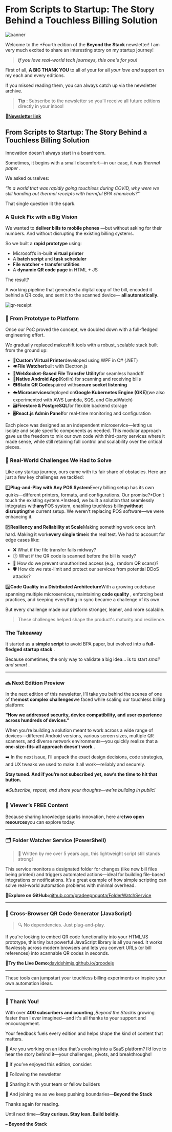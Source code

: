 # From Scripts to Startup: The Story Behind a Touchless Billing Solution

![banner](banner.png)

Welcome to the *Fourth edition of the **Beyond the Stack** newsletter! I am very much excited to share an interesting story on my startup journey!

> ***If you love real-world tech journeys, this one's for you!***

First of all, **A BIG THANK YOU** to all of your for all *your love and* support on my each and every editions.

If you missed reading them, you can always catch up via the newsletter archive.

> **Tip** : Subscribe to the newsletter so you’ll receive all future editions directly in your inbox!

🔗[**Newsletter link**](https://www.linkedin.com/newsletters/beyond-the-stack-7318612377875161089/)

## From Scripts to Startup: The Story Behind a Touchless Billing Solution

Innovation doesn’t always start in a boardroom.

Sometimes, it begins with a small discomfort—in our case, it was  *thermal paper* .

We asked ourselves:

*“In a world that was rapidly going touchless during COVID, why were we still handing out thermal receipts with harmful BPA chemicals?”*

That single question lit the spark.

### **A Quick Fix with a Big Vision**

We wanted to  **deliver bills to mobile phones** —but without asking for their numbers. And without disrupting the existing billing systems.

So we built a **rapid prototype** using:

* Microsoft’s in-built **virtual printer**
* A **batch script** and **task scheduler**
* **File watcher + transfer utilities**
* A **dynamic QR code page** in HTML + JS

The result?

A working pipeline that generated a digital copy of the bill, encoded it behind a QR code, and sent it to the scanned device— **all automatically.**

![qr-receipt](qr-receipt.png)

### 🚀 From Prototype to Platform

Once our PoC proved the concept, we doubled down with a full-fledged engineering effort.

We gradually replaced makeshift tools with a robust, scalable stack built from the ground up:

* 🔧**Custom Virtual Printer**developed using WPF in C# (.NET)
* 👁️**File Watcher**built with Electron.js
* 🔄**WebSocket-Based File Transfer Utility**for seamless handoff
* 📱**Native Android App**(Kotlin) for scanning and receiving bills
* 📷**Static QR Codes**paired with**secure socket listening**
* ☁️**Microservices**deployed on**Google Kubernetes Engine (GKE)**(we also experimented with AWS Lambda, SQS, and CloudWatch)
* 🗃️**Firestore & PostgreSQL**for flexible backend storage
* 🖥️**React.js Admin Panel**for real-time monitoring and configuration

Each piece was designed as an independent microservice—letting us isolate and scale specific components as needed. This modular approach gave us the freedom to mix our own code with third-party services where it made sense, while still retaining full control and scalability over the critical pieces.

### 🧩 Real-World Challenges We Had to Solve

Like any startup journey, ours came with its fair share of obstacles. Here are just a few key challenges we tackled:

1️⃣**Plug-and-Play with Any POS System**Every billing setup has its own quirks—different printers, formats, and configurations. Our promise?*Don’t touch the existing system.*Instead, we built a solution that seamlessly integrates with**any**POS system, enabling touchless billing**without disrupting**the current setup. We weren’t replacing POS software—we were enhancing it.

2️⃣**Resiliency and Reliability at Scale**Making something work once isn’t hard. Making it work**every single time**is the real test. We had to account for edge cases like:

* ❌ What if the file transfer fails midway?
* 🕒 What if the QR code is scanned before the bill is ready?
* 🔐 How do we prevent unauthorized access (e.g., random QR scans)?
* 🛡️ How do we rate-limit and protect our services from potential DDoS attacks?

3️⃣**Code Quality in a Distributed Architecture**With a growing codebase spanning multiple microservices, maintaining **code quality** , enforcing best practices, and keeping everything in sync became a challenge of its own.

But every challenge made our platform stronger, leaner, and more scalable.

> These challenges helped shape the product's maturity and resilience.

### **The Takeaway**

It started as a **simple script** to avoid BPA paper, but evolved into a  **full-fledged startup stack** .

Because sometimes, the only way to validate a big idea... is to start  *small and smart* .

---

### 🔜 Next Edition Preview

In the next edition of this newsletter, I’ll take you behind the scenes of one of the**most complex challenges**we faced while scaling our touchless billing platform:

**“How we addressed security, device compatibility, and user experience across hundreds of devices.”**

When you’re building a solution meant to work across a wide range of devices—different Android versions, various screen sizes, multiple QR scanners, and diverse network environments—you quickly realize that **a one-size-fits-all approach doesn’t work** .

➡️ In the next issue, I’ll unpack the exact design decisions, code strategies, and UX tweaks we used to make it all work—reliably and securely.

**Stay tuned. And if you’re not subscribed yet, now’s the time to hit that button.**

🛎️*Subscribe, repost, and share your thoughts—we’re building in public!*

### 🎁 Viewer’s FREE Content

Because sharing knowledge sparks innovation, here are**two open resources**you can explore today:

---

### 🗂️ Folder Watcher Service (PowerShell)

> 📌 Written by me over 5 years ago, this lightweight script still stands strong!

This service monitors a designated folder for changes (like new bill files being printed) and triggers automated actions—ideal for building file-based integrations or notifications. It’s a great example of how simple scripting can solve real-world automation problems with minimal overhead.

🔗**Explore on GitHub:**[github.com/pradeepngupta/FolderWatchService](http://github.com/pradeepngupta/FolderWatchService)

---

### 📱 Cross-Browser QR Code Generator (JavaScript)

> 🔍 No dependencies. Just plug-and-play.

If you're looking to embed QR code functionality into your HTML/JS prototype, this tiny but powerful JavaScript library is all you need. It works flawlessly across modern browsers and lets you convert URLs (or bill references) into scannable QR codes in seconds.

🔗**Try the Live Demo:**[davidshimjs.github.io/qrcodejs](http://davidshimjs.github.io/qrcodejs)

---

These tools can jumpstart your touchless billing experiments or inspire your own automation ideas.

---

### 🙏 Thank You!

With over **400 subscribers and counting** ,*Beyond the Stack*is growing faster than I ever imagined—and it's all thanks to your support and encouragement.

Your feedback fuels every edition and helps shape the kind of content that matters.

💬 Are you working on an idea that’s evolving into a SaaS platform? I’d love to hear the story behind it—your challenges, pivots, and breakthroughs!

📣 If you’ve enjoyed this edition, consider:

🔁 Following the newsletter

💌 Sharing it with your team or fellow builders

🧠 And joining me as we keep pushing boundaries—**Beyond the Stack**

Thanks again for reading.

Until next time—**Stay curious. Stay lean. Build boldly.**

**– Beyond the Stack**
